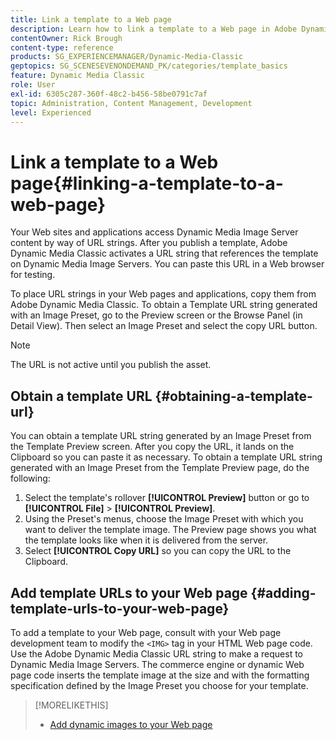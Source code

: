 ```yaml
---
title: Link a template to a Web page
description: Learn how to link a template to a Web page in Adobe Dynamic Media Classic.
contentOwner: Rick Brough
content-type: reference
products: SG_EXPERIENCEMANAGER/Dynamic-Media-Classic
geptopics: SG_SCENESEVENONDEMAND_PK/categories/template_basics
feature: Dynamic Media Classic
role: User
exl-id: 6305c287-360f-48c2-b456-58be0791c7af
topic: Administration, Content Management, Development
level: Experienced
---
```

# Link a template to a Web page{#linking-a-template-to-a-web-page}

Your Web sites and applications access Dynamic Media Image Server content by way of URL strings. After you publish a template, Adobe Dynamic Media Classic activates a URL string that references the template on Dynamic Media Image Servers. You can paste this URL in a Web browser for testing.

To place URL strings in your Web pages and applications, copy them from Adobe Dynamic Media Classic. To obtain a Template URL string generated with an Image Preset, go to the Preview screen or the Browse Panel (in Detail View). Then select an Image Preset and select the copy URL button.

>[!NOTE]
>
>The URL is not active until you publish the asset.

## Obtain a template URL {#obtaining-a-template-url}

You can obtain a template URL string generated by an Image Preset from the Template Preview screen. After you copy the URL, it lands on the Clipboard so you can paste it as necessary. To obtain a template URL string generated with an Image Preset from the Template Preview page, do the following:

1. Select the template's rollover **[!UICONTROL Preview]** button or go to **[!UICONTROL File]** > **[!UICONTROL Preview]**.
1. Using the Preset's menus, choose the Image Preset with which you want to deliver the template image. The Preview page shows you what the template looks like when it is delivered from the server.
1. Select **[!UICONTROL Copy URL]** so you can copy the URL to the Clipboard.

## Add template URLs to your Web page {#adding-template-urls-to-your-web-page}

To add a template to your Web page, consult with your Web page development team to modify the `<IMG>` tag in your HTML Web page code. Use the Adobe Dynamic Media Classic URL string to make a request to Dynamic Media Image Servers. The commerce engine or dynamic Web page code inserts the template image at the size and with the formatting specification defined by the Image Preset you choose for your template.

>[!MORELIKETHIS]
>
>* [Add dynamic images to your Web page](linking-urls-web-application.md#adding_dynamic_images_to_your_web_page)
